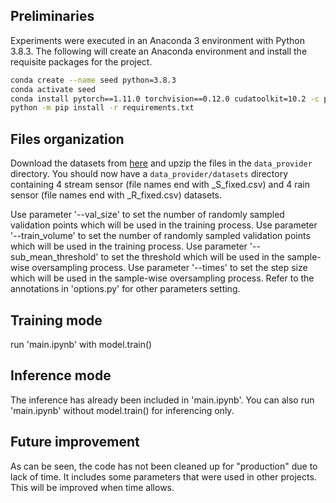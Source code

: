 ## Preliminaries

Experiments were executed in an Anaconda 3 environment with Python 3.8.3. The following will create an Anaconda environment and install the requisite packages for the project.

```bash
conda create --name seed python=3.8.3
conda activate seed
conda install pytorch==1.11.0 torchvision==0.12.0 cudatoolkit=10.2 -c pytorch
python -m pip install -r requirements.txt
```

## Files organization

Download the datasets from [here](https://clp.engr.scu.edu/static/datasets/seed_datasets.zip) and upzip the files in the `data_provider` directory.
You should now have a `data_provider/datasets` directory containing 4 stream sensor (file names end with _S_fixed.csv) and 4 rain sensor (file names end with _R_fixed.csv) datasets.

Use parameter '--val_size' to set the number of randomly sampled validation points which will be used in the training process. 
Use parameter '--train_volume' to set the number of randomly sampled validation points which will be used in the training process. 
Use parameter '--sub_mean_threshold' to set the threshold which will be used in the sample-wise oversampling process. 
Use parameter '--times' to set the step size which will be used in the sample-wise oversampling process. 
Refer to the annotations in 'options.py' for other parameters setting.


## Training mode

run 'main.ipynb' with model.train()

## Inference mode

The inference has already been included in 'main.ipynb'. You can also run 'main.ipynb' without model.train() for inferencing only.

## Future improvement

As can be seen, the code has not been cleaned up for "production" due to lack of time. It includes some parameters that were used in other projects. This will be improved when time allows.

